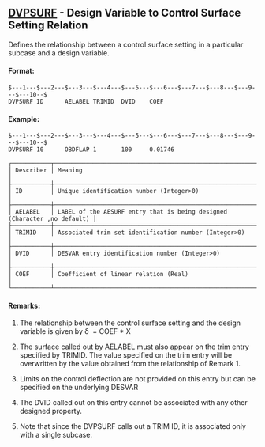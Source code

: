 ## [DVPSURF](https://help.hexagonmi.com/bundle/MSC_Nastran_2022.4/page/Nastran_Combined_Book/qrg/bulkde/TOC.DVPSURF.xhtml) - Design Variable to Control Surface Setting Relation

Defines the relationship between a control surface setting in a particular subcase and a design variable.       

#### Format:

```nastran
$---1---$---2---$---3---$---4---$---5---$---6---$---7---$---8---$---9---$---10--$
DVPSURF ID      AELABEL TRIMID  DVID    COEF                                    
```
#### Example:

```nastran
$---1---$---2---$---3---$---4---$---5---$---6---$---7---$---8---$---9---$---10--$
DVPSURF 10      OBDFLAP 1       100     0.01746                                 
```
```text
┌───────────┬──────────────────────────────────────────────────────────────────────────┐
│ Describer │ Meaning                                                                  │
├───────────┼──────────────────────────────────────────────────────────────────────────┤
│ ID        │ Unique identification number (Integer>0)                                 │
├───────────┼──────────────────────────────────────────────────────────────────────────┤
│ AELABEL   │ LABEL of the AESURF entry that is being designed (Character ,no default) │
├───────────┼──────────────────────────────────────────────────────────────────────────┤
│ TRIMID    │ Associated trim set identification number (Integer>0)                    │
├───────────┼──────────────────────────────────────────────────────────────────────────┤
│ DVID      │ DESVAR entry identification number (Integer>0)                           │
├───────────┼──────────────────────────────────────────────────────────────────────────┤
│ COEF      │ Coefficient of linear relation (Real)                                    │
└───────────┴──────────────────────────────────────────────────────────────────────────┘
```
#### Remarks:

1. The relationship between the control surface setting and the design variable is given by  δ  = COEF * X

2. The surface called out by AELABEL must also appear on the trim entry specified by TRIMID. The value specified on the trim entry will be overwritten by the value obtained from the relationship of Remark 1.

3. Limits on the control deflection are not provided on this entry but can be specified on the underlying DESVAR

4. The DVID called out on this entry cannot be associated with any other designed property.

5. Note that since the DVPSURF calls out a TRIM ID, it is associated only with a single subcase.


